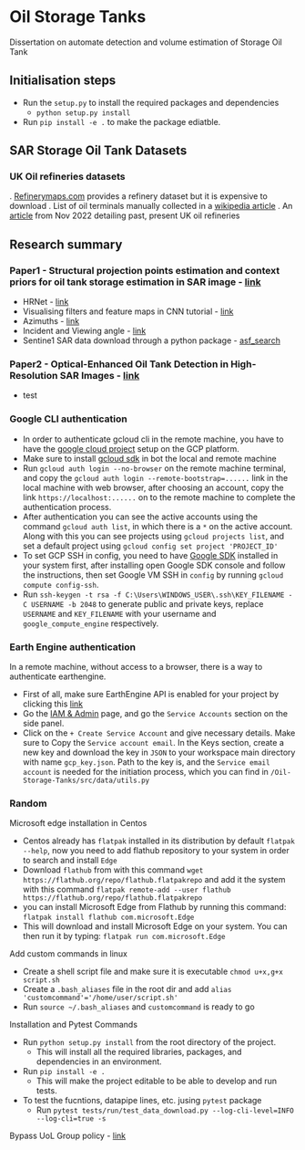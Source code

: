 
# Oil Storage Tanks
Dissertation on automate detection and volume estimation of Storage Oil Tank

## Initialisation steps
* Run the `setup.py` to install the required packages and dependencies
    * `python setup.py install`
* Run `pip install -e .` to make the package ediatble.

## SAR Storage Oil Tank Datasets

### UK Oil refineries datasets
. [Refinerymaps.com](https://www.refinerymaps.com/) provides a refinery dataset but it is expensive to download
. List of oil terminals manually collected in a [wikipedia article](https://en.wikipedia.org/wiki/Oil_terminals_in_the_United_Kingdom)
. An [article](https://fueloilnews.co.uk/2022/11/the-uks-refineries-past-present-and-future/) from Nov 2022 detailing past, present UK oil refineries


## Research summary

### Paper1 - Structural projection points estimation and context priors for oil tank storage estimation in SAR image - [link](https://www.sciencedirect.com/science/article/pii/S0924271622002842)
* HRNet - [link](https://paperswithcode.com/method/hrnet)
* Visualising filters and feature maps in CNN tutorial - [link](https://debuggercafe.com/visualizing-filters-and-feature-maps-in-convolutional-neural-networks-using-pytorch/)
* Azimuths - [link](https://www.nwcg.gov/course/ffm/location/62-azimuths#:~:text=An%20azimuth%20is%20the%20direction,and%200%20degrees%20mark%20north.)
* Incident and Viewing angle - [link](https://www.nwcg.gov/course/ffm/location/62-azimuths#:~:text=An%20azimuth%20is%20the%20direction,and%200%20degrees%20mark%20north.)
* Sentine1 SAR data download through a python package - [asf_search](https://medium.com/geekculture/bulk-download-sentinel-1-sar-data-d180ec0bfac1)

### Paper2 - Optical-Enhanced Oil Tank Detection in High-Resolution SAR Images - [link](https://ieeexplore.ieee.org/document/9924205)
* test

### Google CLI authentication
* In order to authenticate gcloud cli in the remote machine, you have to have the [google cloud project](https://developers.google.com/workspace/marketplace/create-gcp-project) setup on the GCP platform.
* Make sure to install [gcloud sdk](https://cloud.google.com/sdk/docs/install) in bot the local and remote machine
* Run `gcloud auth login --no-browser` on the remote machine terminal, and copy the `gcloud auth login --remote-bootstrap=......` link in the local machine with web browser, after choosing an account, copy the link `https://localhost:......` on to the remote machine to complete the authentication process.
* After authentication you can see the active accounts using the command `gcloud auth list`, in which there is a `*` on the active account. Along with this you can see projects using `gcloud projects list`, and set a default project using `gcloud config set project 'PROJECT_ID'`
* To set GCP SSH in config, you need to have [Google SDK](https://cloud.google.com/sdk/docs/install) installed in your system first, after installing open Google SDK console and follow the instructions, then set Google VM SSH in `config` by running `gcloud compute config-ssh`.
* Run `ssh-keygen -t rsa -f C:\Users\WINDOWS_USER\.ssh\KEY_FILENAME -C USERNAME -b 2048` to generate public and private keys, replace `USERNAME` and `KEY_FILENAME` with your username and `google_compute_engine` respectively.

### Earth Engine authentication
In a remote machine, without access to a browser, there is a way to authenticate earthengine.
* First of all, make sure EarthEngine API is enabled for your project by clicking this [link](https://console.cloud.google.com/apis/library/earthengine.googleapis.com?project=gy7720)
* Go the [IAM & Admin](https://console.cloud.google.com/iam-admin/iam?project=gy7720) page, and go the `Service Accounts` section on the side panel. 
* Click on the `+ Create Service Account` and give necessary details. Make sure to Copy the `Service account email`. In the Keys section, create a new key and download the key in `JSON` to your workspace main directory with name `gcp_key.json`. Path to the key is, and the `Service email account` is needed for the initiation process, which you can find in `/Oil-Storage-Tanks/src/data/utils.py`

### Random
Microsoft edge installation in Centos
* Centos already has `flatpak` installed in its distribution by default `flatpak --help`, now you need to add flathub repository to your system in order to search and install `Edge`
* Download `flathub` from with this command `wget https://flathub.org/repo/flathub.flatpakrepo` and add it the system with this command `flatpak remote-add --user flathub https://flathub.org/repo/flathub.flatpakrepo`
* you can install Microsoft Edge from Flathub by running this command: `flatpak install flathub com.microsoft.Edge`
* This will download and install Microsoft Edge on your system. You can then run it by typing: `flatpak run com.microsoft.Edge`

Add custom commands in linux
* Create a shell script file and make sure it is executable `chmod u+x,g+x script.sh`
* Create a `.bash_aliases` file in the root dir and add `alias 'customcommand'='/home/user/script.sh'`
* Run `source ~/.bash_aliases` and `customcommand` is ready to go

Installation and Pytest Commands
* Run `python setup.py install` from the root directory of the project.
    * This will install all the required libraries, packages, and dependencies in an environment.
* Run `pip install -e .`
    * This will make the project editable to be able to develop and run tests.
* To test the fucntions, datapipe lines, etc. jusing `pytest` package
    * Run `pytest tests/run/test_data_download.py --log-cli-level=INFO --log-cli=true -s`

Bypass UoL Group policy - [link](https://medium.com/tenable-techblog/bypass-windows-10-user-group-policy-and-more-with-this-one-weird-trick-552d4bc5cc1b)
